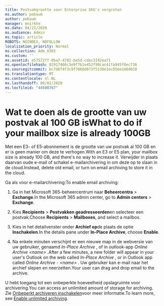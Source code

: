 ```yaml
---
title: Postvakgrootte voor Enterprise SKU's vergroten
ms.author: pebaum
author: pebaum
manager: mnirkhe
ms.date: 04/21/2020
ms.audience: Admin
ms.topic: article
ROBOTS: NOINDEX, NOFOLLOW
localization_priority: Normal
ms.collection: Adm_O365
ms.custom: ''
ms.assetid: e57572ff-0ba7-4782-ba5d-cdac3142ea71
ms.openlocfilehash: 82917466c3e9f7b1e452f98cac41fa945f0ec736
ms.sourcegitcommit: bc7d6f4f3c9f7060d073f5130e1ec856e248d020
ms.translationtype: MT
ms.contentlocale: nl-NL
ms.lasthandoff: 06/02/2020
ms.locfileid: "44508767"
---
```

# <a name="what-to-do-if-your-mailbox-size-is-already-100gb"></a><span data-ttu-id="15e1c-102">Wat te doen als de grootte van uw postvak al 100 GB is</span><span class="sxs-lookup"><span data-stu-id="15e1c-102">What to do if your mailbox size is already 100GB</span></span>

<span data-ttu-id="15e1c-103">Met een E3- of E5-abonnement is de grootte van uw postvak al 100 GB en er is geen manier om deze te verhogen.</span><span class="sxs-lookup"><span data-stu-id="15e1c-103">With an E3 or E5 plan, your mailbox size is already 100 GB, and there's no way to increase it.</span></span> <span data-ttu-id="15e1c-104">Verwijder in plaats daarvan oude e-mail of schakel e-mailarchivering in om deze op te slaan in de cloud.</span><span class="sxs-lookup"><span data-stu-id="15e1c-104">Instead, delete old email, or turn on email archiving to store it in the cloud.</span></span> 
  
<span data-ttu-id="15e1c-105">Ga als voor e-mailarchivering:</span><span class="sxs-lookup"><span data-stu-id="15e1c-105">To enable email archiving:</span></span>
  
1. <span data-ttu-id="15e1c-106">Ga in het Microsoft 365-beheercentrum naar **Beheercentra** \> **Exchange**.</span><span class="sxs-lookup"><span data-stu-id="15e1c-106">In the Microsoft 365 admin center, go to **Admin centers** \> **Exchange**.</span></span> 
    
2. <span data-ttu-id="15e1c-107">Kies **Recipients** \> **Postvakken geadresseerden**en selecteer een postvak.</span><span class="sxs-lookup"><span data-stu-id="15e1c-107">Choose **Recipients** \> **Mailboxes**, and select a mailbox.</span></span> 
    
3. <span data-ttu-id="15e1c-108">Kies in het detailvenster onder **Archief op**de plaats de optie **Inschakelen**.</span><span class="sxs-lookup"><span data-stu-id="15e1c-108">In the details pane under **In-Place Archive**, choose **Enable**.</span></span> 
    
4. <span data-ttu-id="15e1c-109">Na enkele minuten verschijnt er een nieuwe map in de webversie van uw gebruiker, genaamd *In-Place Archive* , of in outlook-app *Online Archive \<name\> .*</span><span class="sxs-lookup"><span data-stu-id="15e1c-109">After a few minutes, a new folder will appear in your user's Outlook on the web called  *In-Place Archive*  , or in Outlook app called  *Online Archive - \<name\>*  .</span></span> <span data-ttu-id="15e1c-110">Uw gebruiker kan e-mail naar het archief slepen en neerzetten.</span><span class="sxs-lookup"><span data-stu-id="15e1c-110">Your user can drag and drop email to the archive.</span></span> 
    
<span data-ttu-id="15e1c-111">U hebt toegang tot een onbeperkte hoeveelheid opslagruimte voor archivering.</span><span class="sxs-lookup"><span data-stu-id="15e1c-111">You can access an unlimited amount of storage for archiving.</span></span> <span data-ttu-id="15e1c-112">Zie [Onbeperkt archiveren inschakelen](https://docs.microsoft.com/microsoft-365/compliance/enable-unlimited-archiving)voor meer informatie.</span><span class="sxs-lookup"><span data-stu-id="15e1c-112">To learn more, see [Enable unlimited archiving](https://docs.microsoft.com/microsoft-365/compliance/enable-unlimited-archiving).</span></span>
  


